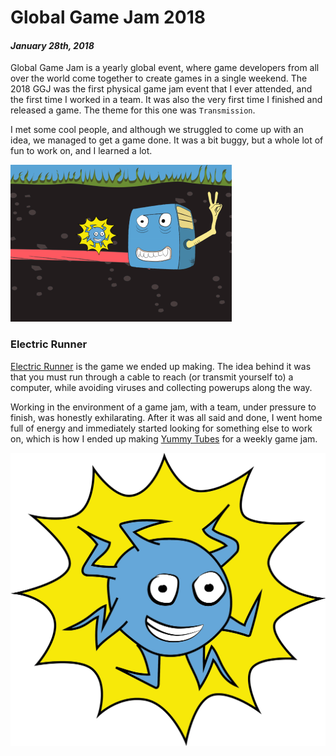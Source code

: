 [comment]: # (*.title*Global Game Jam 2018*.title*)
[comment]: # (*.desc*My global game jam 2018 entry.*.desc*)
[comment]: # (*.tags*unity, C#, ggj, global game jam 2018, collab, jam, 2018, finished-project*.tags*)
[comment]: # (*.date*28-1-2018*.date*)

# Global Game Jam 2018

#### *January 28th, 2018*

Global Game Jam is a yearly global event, where game developers from all over the world come together to create games in a single weekend. The 2018 GGJ was the first physical game jam event that I ever attended, and the first time I worked in a team. It was also the very first time I finished and released a game. The theme for this one was `Transmission`.

I met some cool people, and although we struggled to come up with an idea, we managed to get a game done. It was a bit buggy, but a whole lot of fun to work on, and I learned a lot.

![Electric Runner Cover Image](ggj2018_assets/coverImg.png)

### Electric Runner

[Electric Runner](https://globalgamejam.org/2018/games/electric-runner) is the game we ended up making. The idea behind it was that you must run through a cable to reach (or transmit yourself to) a computer, while avoiding viruses and collecting powerups along the way.

Working in the environment of a game jam, with a team, under pressure to finish, was honestly exhilarating. After it was all said and done, I went home full of energy and immediately started looking for something else to work on, which is how I ended up making [Yummy Tubes](/blog/2018/2/yummy_tubes.html) for a weekly game jam.

![Character Win](ggj2018_assets/character-win.png)